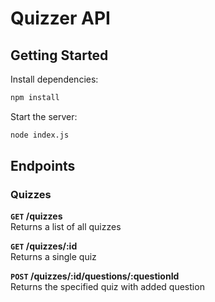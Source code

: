# Quizzer API

## Getting Started
Install dependencies:

```bash
npm install
```

Start the server:

```bash
node index.js
```

## Endpoints

### Quizzes

**`GET` /quizzes**  
Returns a list of all quizzes

**`GET` /quizzes/:id**  
Returns a single quiz

**`POST` /quizzes/:id/questions/:questionId**  
Returns the specified quiz with added question